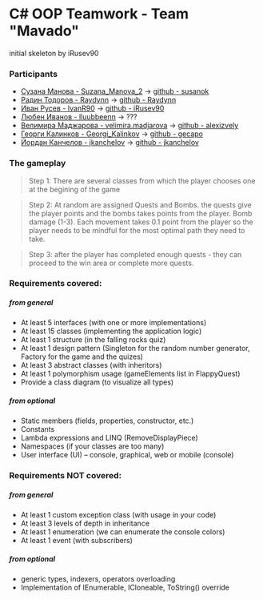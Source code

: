 ﻿C# OOP Teamwork - Team "Mavado"
============

initial skeleton by iRusev90

### Participants ###
* [Сузана Манова - Suzana_Manova_2](https://telerikacademy.com/Users/Suzana_Manova_2) -> [github - susanok](https://github.com/susanok)
* [Радин Тодоров - Raydynn](https://telerikacademy.com/Users/Raydynn) -> [github -  Raydynn](https://github.com/Raydynn)
* [Иван Русев - IvanR90](https://telerikacademy.com/Users/IvanR90) -> [github -  iRusev90](https://github.com/iRusev90)
* [Любен Иванов - lluubbeenn](https://telerikacademy.com/Users/lluubbeenn) -> ???
* [Велимира Маджарова - velimira.madjarova](https://telerikacademy.com/Users/velimira.madjarova) -> [github - alexizvely](https://github.com/alexizvely)
* [Георги Калинков - Georgi_Kalinkov](https://telerikacademy.com/Users/Georgi_Kalinkov) -> [github - gecapo](https://github.com/gecapo)
* [Йордан Канчелов - jkanchelov](https://telerikacademy.com/Users/jkanchelov) -> [github - jkanchelov](https://github.com/jkanchelov)

### The gameplay ###
> Step 1: There are several classes from which the player chooses one at the begining of the game

> Step 2: At random are assigned Quests and Bombs. the quests give the player points and the bombs takes points from the player. Bomb damage (1-3). Each movement takes 0.1 point from the player so the player needs to be mindful for the most optimal path they need to take.

> Step 3: after the player has completed enough quests - they can proceed to the win area or complete more quests.

### Requirements covered: ###
##### from general #####
* At least 5 interfaces (with one or more implementations)
* At least 15 classes (implementing the application logic)
* At least 1 structure (in the falling rocks quiz)
* At least 1 design pattern (Singleton for the random number generator, Factory for the game and the quizes)
* At least 3 abstract classes (with inheritors)
* At least 1 polymorphism usage (gameElements list in FlappyQuest)
* Provide a class diagram (to visualize all types)

##### from optional #####
* Static members (fields, properties, constructor, etc.)
* Constants
* Lambda expressions and LINQ (RemoveDisplayPiece)
* Namespaces (if your classes are too many)
* User interface (UI) – console, graphical, web or mobile (console)

### Requirements NOT covered: ###
##### from general #####
* At least 1 custom exception class (with usage in your code)
* At least 3 levels of depth in inheritance
* At least 1 enumeration (we can enumerate the console colors)
* At least 1 event (with subscribers)

##### from optional #####
* generic types, indexers, operators overloading
* Implementation of IEnumerable<T>, ICloneable, ToString() override
